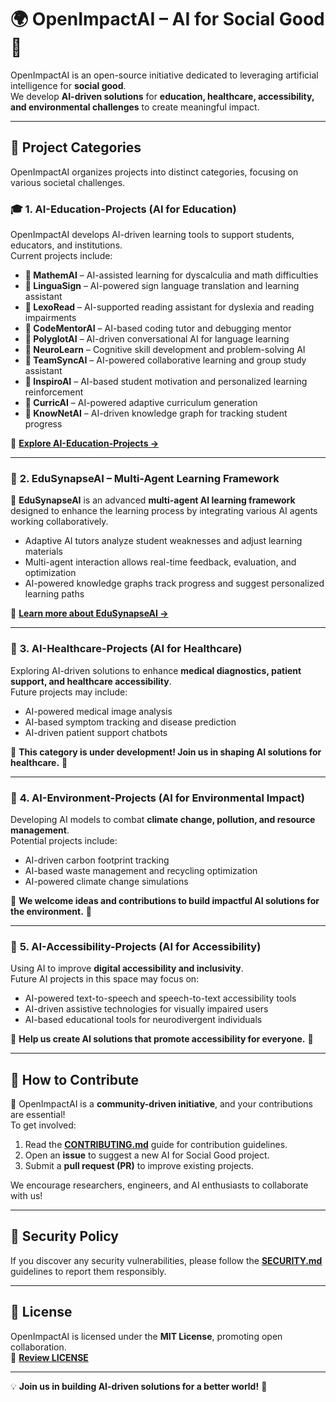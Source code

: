 # 🌍 OpenImpactAI – AI for Social Good 🚀

OpenImpactAI is an open-source initiative dedicated to leveraging artificial intelligence for **social good**.  
We develop **AI-driven solutions** for **education, healthcare, accessibility, and environmental challenges** to create meaningful impact.

---

## 📌 **Project Categories**
OpenImpactAI organizes projects into distinct categories, focusing on various societal challenges.

### 🎓 **1. AI-Education-Projects (AI for Education)**
OpenImpactAI develops AI-driven learning tools to support students, educators, and institutions.  
Current projects include:

- **📌 MathemAI** – AI-assisted learning for dyscalculia and math difficulties  
- **📌 LinguaSign** – AI-powered sign language translation and learning assistant  
- **📌 LexoRead** – AI-supported reading assistant for dyslexia and reading impairments  
- **📌 CodeMentorAI** – AI-based coding tutor and debugging mentor  
- **📌 PolyglotAI** – AI-driven conversational AI for language learning  
- **📌 NeuroLearn** – Cognitive skill development and problem-solving AI  
- **📌 TeamSyncAI** – AI-powered collaborative learning and group study assistant  
- **📌 InspiroAI** – AI-based student motivation and personalized learning reinforcement  
- **📌 CurricAI** – AI-powered adaptive curriculum generation  
- **📌 KnowNetAI** – AI-driven knowledge graph for tracking student progress  

📂 [**Explore AI-Education-Projects →**](./AI-Education-Projects/)

---

### 🤖 **2. EduSynapseAI – Multi-Agent Learning Framework**
📌 **EduSynapseAI** is an advanced **multi-agent AI learning framework** designed to enhance the learning process by integrating various AI agents working collaboratively.

- Adaptive AI tutors analyze student weaknesses and adjust learning materials  
- Multi-agent interaction allows real-time feedback, evaluation, and optimization  
- AI-powered knowledge graphs track progress and suggest personalized learning paths  

📂 [**Learn more about EduSynapseAI →**](./EduSynapseAI/)

---

### 🏥 **3. AI-Healthcare-Projects (AI for Healthcare)**
Exploring AI-driven solutions to enhance **medical diagnostics, patient support, and healthcare accessibility**.  
Future projects may include:

- AI-powered medical image analysis  
- AI-based symptom tracking and disease prediction  
- AI-driven patient support chatbots  

🚧 **This category is under development! Join us in shaping AI solutions for healthcare.** 🚧

---

### 🌱 **4. AI-Environment-Projects (AI for Environmental Impact)**
Developing AI models to combat **climate change, pollution, and resource management**.  
Potential projects include:

- AI-driven carbon footprint tracking  
- AI-based waste management and recycling optimization  
- AI-powered climate change simulations  

🚧 **We welcome ideas and contributions to build impactful AI solutions for the environment.** 🚧

---

### 🦾 **5. AI-Accessibility-Projects (AI for Accessibility)**
Using AI to improve **digital accessibility and inclusivity**.  
Future AI projects in this space may focus on:

- AI-powered text-to-speech and speech-to-text accessibility tools  
- AI-driven assistive technologies for visually impaired users  
- AI-based educational tools for neurodivergent individuals  

🚧 **Help us create AI solutions that promote accessibility for everyone.** 🚧

---

## 🎯 **How to Contribute**
🚀 OpenImpactAI is a **community-driven initiative**, and your contributions are essential!  
To get involved:

1. Read the **[CONTRIBUTING.md](./CONTRIBUTING.md)** guide for contribution guidelines.  
2. Open an **issue** to suggest a new AI for Social Good project.  
3. Submit a **pull request (PR)** to improve existing projects.  

We encourage researchers, engineers, and AI enthusiasts to collaborate with us!  

---

## 🔐 **Security Policy**
If you discover any security vulnerabilities, please follow the **[SECURITY.md](./SECURITY.md)** guidelines to report them responsibly.

---

## 📜 **License**
OpenImpactAI is licensed under the **MIT License**, promoting open collaboration.  
📂 [**Review LICENSE**](./LICENSE)

---

💡 **Join us in building AI-driven solutions for a better world!** 🚀
